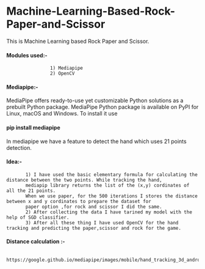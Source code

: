 # Machine-Learning-Based-Rock-Paper-and-Scissor

This is Machine Learning based Rock Paper and Scissor.

#### Modules used:-
                    1) Mediapipe
                    2) OpenCV
                    
#### Mediapipe:-
MediaPipe offers ready-to-use yet customizable Python solutions as a prebuilt Python package. MediaPipe Python package is available on PyPI for Linux, macOS and Windows.
To install it use 
#### pip install mediapipe

In mediapipe we have a feature to detect the hand which uses 21 points detection. 

#### Idea:-
           1) I have used the basic elementary formula for calculating the distance between the two points. While tracking the hand, 
           mediapip library returns the list of the (x,y) cordinates of all the 21 points. 
           When we use paper, for the 500 iterations I stores the distance between x and y cordinates to prepare the dataset for
           paper option ,for rock and scissor I did the same.
           2) After collecting the data I have tarined my model with the help of SGD classifier.
           3) After all these thing I have used OpenCV for the hand tracking and predicting the paper,scissor and rock for the game.
           
#### Distance calculation :-
                            https://google.github.io/mediapipe/images/mobile/hand_tracking_3d_android_gpu.gif
         
         
